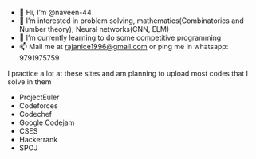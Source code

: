 - 👋 Hi, I’m @naveen-44
- 👀 I’m interested in problem solving, mathematics(Combinatorics and Number theory), Neural networks(CNN, ELM)
- 🌱 I’m currently learning to do some competitive programming
- 📫 Mail me at rajanice1996@gmail.com or ping me in whatsapp: 9791975759

I practice a lot at these sites and am planning to upload most codes that I solve in them
- ProjectEuler
- Codeforces
- Codechef
- Google Codejam
- CSES
- Hackerrank
- SPOJ
